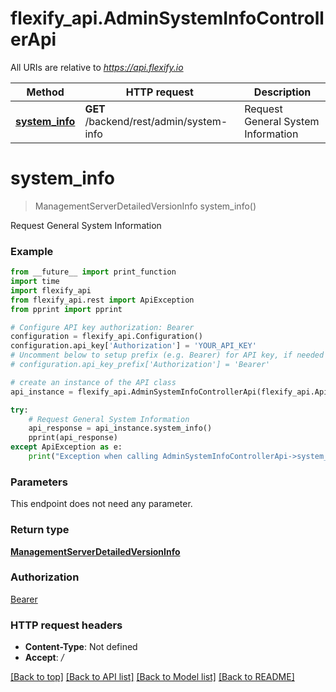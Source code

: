 # flexify_api.AdminSystemInfoControllerApi

All URIs are relative to *https://api.flexify.io*

Method | HTTP request | Description
------------- | ------------- | -------------
[**system_info**](AdminSystemInfoControllerApi.md#system_info) | **GET** /backend/rest/admin/system-info | Request General System Information


# **system_info**
> ManagementServerDetailedVersionInfo system_info()

Request General System Information

### Example
```python
from __future__ import print_function
import time
import flexify_api
from flexify_api.rest import ApiException
from pprint import pprint

# Configure API key authorization: Bearer
configuration = flexify_api.Configuration()
configuration.api_key['Authorization'] = 'YOUR_API_KEY'
# Uncomment below to setup prefix (e.g. Bearer) for API key, if needed
# configuration.api_key_prefix['Authorization'] = 'Bearer'

# create an instance of the API class
api_instance = flexify_api.AdminSystemInfoControllerApi(flexify_api.ApiClient(configuration))

try:
    # Request General System Information
    api_response = api_instance.system_info()
    pprint(api_response)
except ApiException as e:
    print("Exception when calling AdminSystemInfoControllerApi->system_info: %s\n" % e)
```

### Parameters
This endpoint does not need any parameter.

### Return type

[**ManagementServerDetailedVersionInfo**](ManagementServerDetailedVersionInfo.md)

### Authorization

[Bearer](../README.md#Bearer)

### HTTP request headers

 - **Content-Type**: Not defined
 - **Accept**: */*

[[Back to top]](#) [[Back to API list]](../README.md#documentation-for-api-endpoints) [[Back to Model list]](../README.md#documentation-for-models) [[Back to README]](../README.md)

